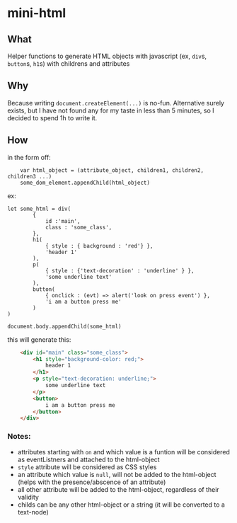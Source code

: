 # mini-html


## What

Helper functions to generate HTML objects with javascript (ex, `div`s, `button`s, `h1`s) with childrens and attributes


## Why

Because writing `document.createElement(...)` is no-fun. Alternative surely exists, but I have not found any for my taste in less than 5 minutes, so I decided to spend 1h to write it.


## How

in the form off:

		var html_object = (attribute_object, children1, children2, children3 ...)
		some_dom_element.appendChild(html_object)

ex:

	let some_html = div(
			{
				id :'main',
				class : 'some_class',
			},
			h1(
				{ style : { background : 'red'} },
				'header 1'
			),
			p(
				{ style : {'text-decoration' : 'underline' } },
				'some underline text'
			),
			button(
				{ onclick : (evt) => alert('look on press event') }, 
				'i am a button press me'
			)
	)

	document.body.appendChild(some_html)

this will generate this:

```html
	<div id="main" class="some_class">
		<h1 style="background-color: red;">
			header 1
		</h1>
		<p style="text-decoration: underline;">
			some underline text
		</p>
		<button>
			i am a button press me
		</button>
	</div>
```

### Notes:

- attributes starting with `on` and which value is a funtion will be considered as eventListners and attached to the html-object
- `style` attribute will be considered as CSS styles
- an attribute which value is `null`, will not be added to the html-object (helps with the presence/abscence of an attribute)
- all other attribute will be added to the html-object, regardless of their validity
- childs can be any other html-object or a string (it will be converted to a text-node)